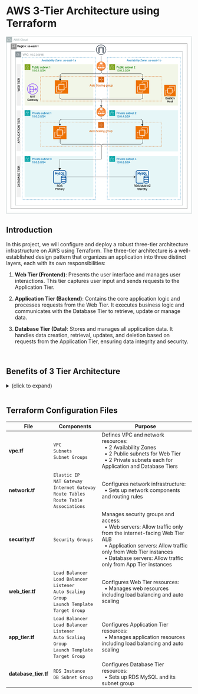 # AWS 3-Tier Architecture using Terraform

<p align="center">
<img src="images/3_Tier_Architecture.png" alt="image" style="width:600px;"/>
</p>

## Introduction

In this project, we will configure and deploy a robust three-tier architecture infrastructure on AWS using Terraform. The three-tier architecture is a well-established design pattern that organizes an application into three distinct layers, each with its own responsibilities:

1. **Web Tier (Frontend)**: Presents the user interface and manages user interactions. This tier captures user input and sends requests to the Application Tier.

2. **Application Tier (Backend)**: Contains the core application logic and processes requests from the Web Tier. It executes business logic and communicates with the Database Tier to retrieve, update or manage data.

3. **Database Tier (Data)**: Stores and manages all application data. It handles data creation, retrieval, updates, and deletion based on requests from the Application Tier, ensuring data integrity and security.

<br/>

## Benefits of 3 Tier Architecture

<!-- (TOC:collapse=true&collapseText=Click to expand) -->
<details>
<summary>(click to expand)</summary>

The chief benefit of the 3-tier architecture is that each tier operates on its own infrastructure which enhances the overall system’s flexibility and resilience. This separation allows for:

- *Independent Scaling*: Each tier can be scaled independently based on its specific load and performance requirements, optimizing resource utilization and cost.

- *Isolation of Issues*: Problems or failures in one tier do not directly impact other tiers, improving system reliability and fault tolerance.

- *Focused Development*: Developers can work on and improve different tiers independently, allowing for *focused optimization* and *feature development* without affecting other tiers.

- *Enhanced Security*: Isolating the user interface from the Application Tier and the Database Tier limits access to sensitive data and application logic. This reduces the risk of unauthorized access and data breaches, enhancing overall data protection and system security.

Additionally, using Terraform in this project automates and streamlines infrastructure management, ensuring consistent and repeatable deployments across environments.

</details>   

<br/>

## Terraform Configuration Files

| **File**          | **Components**                                             | **Purpose** |
|-------------------|------------------------------------------------------------|-----------------------------------------------------------------------------------------------|
| **vpc.tf**        | `VPC` <br> `Subnets` <br> `Subnet Groups` | Defines VPC and network resources: <br> &nbsp;&nbsp;• 2 Availability Zones <br> &nbsp;&nbsp;• 2 Public subnets for Web Tier <br> &nbsp;&nbsp;• 2 Private subnets each for Application and Database Tiers |
| **network.tf**    | `Elastic IP` <br> `NAT Gateway` <br> `Internet Gateway` <br> `Route Tables` <br> `Route Table Associations` | Configures network infrastructure: <br> &nbsp;&nbsp;• Sets up network components and routing rules |
| **security.tf**   | `Security Groups`| Manages security groups and access: <br> &nbsp;&nbsp;• Web servers: Allow traffic only from the internet-facing Web Tier ALB <br> &nbsp;&nbsp;• Application servers: Allow traffic only from Web Tier instances <br> &nbsp;&nbsp;• Database servers: Allow traffic only from App Tier instances |
| **web_tier.tf**   | `Load Balancer` <br> `Load Balancer Listener` <br> `Auto Scaling Group` <br> `Launch Template` <br> `Target Group` | Configures Web Tier resources: <br> &nbsp;&nbsp;• Manages web resources including load balancing and auto scaling |
| **app_tier.tf**   | `Load Balancer` <br> `Load Balancer Listener` <br> `Auto Scaling Group` <br> `Launch Template` <br> `Target Group` | Configures Application Tier resources: <br> &nbsp;&nbsp;• Manages application resources including load balancing and auto scaling |
| **database_tier.tf** | `RDS Instance` <br> `DB Subnet Group` | Configures Database Tier resources: <br> &nbsp;&nbsp;• Sets up RDS MySQL and its subnet group |

<br/>
